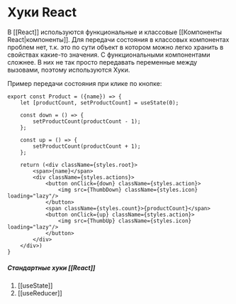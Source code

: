 # Хуки React
В [[React]] используются функциональные и классовые [[Компоненты React|компоненты]]. Для передачи состояния в классовых компонентах проблем нет, т.к. это по сути объект в котором можно легко хранить в свойствах какие-то значения. С функциональными компонентами сложнее. В них не так просто передавать переменные между вызовами, поэтому используются Хуки.

Пример передачи состояния при клике по кнопке:
```
export const Product = ({name}) => {
	let [productCount, setProductCount] = useState(0);

	const down = () => {
		setProductCount(productCount - 1);
	};

	const up = () => {
		setProductCount(productCount + 1);
	};
	
	return (<div className={styles.root}>
		<span>{name}</span>
		<div className={styles.actions}>
			<button onClick={down} className={styles.action}>
				<img src={ThumbDown} className={styles.icon} loading="lazy"/>
			</button>
			<span className={styles.count}>{productCount}</span>
			<button onClick={up} className={styles.action}>
				<img src={ThumbUp} className={styles.icon} loading="lazy"/>
			</button>
		</div>
	</div>)
}
```

##### Стандартные хуки [[React]]
1. [[useState]]
2. [[useReducer]]